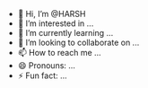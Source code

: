 - 👋 Hi, I’m @HARSH
- 👀 I’m interested in ...
- 🌱 I’m currently learning ...
- 💞️ I’m looking to collaborate on ...
- 📫 How to reach me ...
- 😄 Pronouns: ...
- ⚡ Fun fact: ...

<!--harsh/harsh is a ✨ special ✨ repository because its `README.md` (this file) appears on your GitHub profile.
You can click the Preview link to take a look at your changes.
--->
